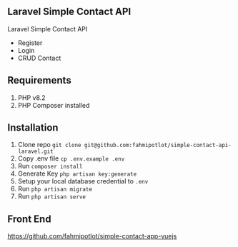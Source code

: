 ## Laravel Simple Contact API

Laravel Simple Contact API
- Register 
- Login
- CRUD Contact

## Requirements
1. PHP v8.2
2. PHP Composer installed

## Installation 

1. Clone repo `git clone git@github.com:fahmipotlot/simple-contact-api-laravel.git`
2. Copy .env file `cp .env.example .env`
3. Run `composer install`
4. Generate Key `php artisan key:generate`
5. Setup your local database credential to `.env`
6. Run `php artisan migrate`
7. Run `php artisan serve`

## Front End

https://github.com/fahmipotlot/simple-contact-app-vuejs